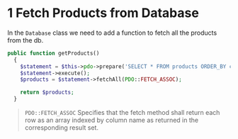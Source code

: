 # 1 Fetch Products from Database

In the `Database` class we need to add a function to fetch all the products from the db.

```php
public function getProducts()
  {
    $statement = $this->pdo->prepare('SELECT * FROM products ORDER_BY create_date DESC');
    $statement->execute();
    $products = $statement->fetchAll(PDO::FETCH_ASSOC);

    return $products;
  }
```

> `PDO::FETCH_ASSOC` Specifies that the fetch method shall return each row as an array indexed by column name as returned in the corresponding result set.
